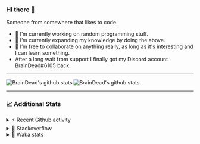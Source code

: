 ### Hi there 👋

Someone from somewhere that likes to code.

- 🔭 I’m currently working on random programming stuff.
- 🌱 I’m currently expanding my knowledge by doing the above.
- 👯 I’m free to collaborate on anything really, as long as it's interesting and I can learn something.
- After a long wait from support I finally got my Discord account BrainDead#6105 back
<hr>


<img alt="BrainDead's github stats" align="left" src="https://github-readme-stats.vercel.app/api?username=albertopoljak&count_private=true&show_icons=true&theme=radical&hide_border=true"/>
<img alt="BrainDead's github stats" align="left" src="https://github-readme-stats.vercel.app/api/top-langs/?username=albertopoljak&layout=compact&theme=radical&hide_border=true&card_width=250"/>
<br clear="left"/>

<hr>

### 📈 Additional Stats

<details>
  <summary>⚡ Recent Github activity</summary>
  <br/>

  <!--START_SECTION:activity-->
1. 🗣 Commented on [#33149](https://github.com/odoo/odoo/issues/33149) in [odoo/odoo](https://github.com/odoo/odoo)
2. 🗣 Commented on [#2135](https://github.com/OCA/web/issues/2135) in [OCA/web](https://github.com/OCA/web)
3. 🗣 Commented on [#10](https://github.com/albertopoljak/orindance.party/issues/10) in [albertopoljak/orindance.party](https://github.com/albertopoljak/orindance.party)
4. 🗣 Commented on [#64](https://github.com/HuyaneMatsu/hata/issues/64) in [HuyaneMatsu/hata](https://github.com/HuyaneMatsu/hata)
5. 💪 Opened PR [#64](https://github.com/HuyaneMatsu/hata/pull/64) in [HuyaneMatsu/hata](https://github.com/HuyaneMatsu/hata)
  <!--END_SECTION:activity-->
</details>

<details>
  <summary>👀 Stackoverflow</summary>

  [![Omid Nikrah StackOverflow](https://github-readme-stackoverflow.vercel.app/?userID=11311072&theme=dark)](https://stackoverflow.com/users/11311072/braindead)

</details>

<details>
  <summary>🤖 Waka stats</summary>
  <br/>

  <!--START_SECTION:waka-->
![Profile Views](http://img.shields.io/badge/Profile%20Views-0-blue)

![Lines of code](https://img.shields.io/badge/From%20Hello%20World%20I%27ve%20Written-275707%20lines%20of%20code-blue)

**🐱 My Github Data** 

> 🏆 345 Contributions in the Year 2022
 > 
> 📦 149.0 kB Used in Github's Storage 
 > 
> 💼 Opted to Hire
 > 
> 📜 33 Public Repositories 
 > 
> 🔑 10 Private Repositories  
 > 
**I'm an Early 🐤** 

```text
🌞 Morning    244 commits    ██████░░░░░░░░░░░░░░░░░░░   26.49% 
🌆 Daytime    391 commits    ██████████░░░░░░░░░░░░░░░   42.45% 
🌃 Evening    194 commits    █████░░░░░░░░░░░░░░░░░░░░   21.06% 
🌙 Night      92 commits     ██░░░░░░░░░░░░░░░░░░░░░░░   9.99%

```
📅 **I'm Most Productive on Tuesday** 

```text
Monday       157 commits    ████░░░░░░░░░░░░░░░░░░░░░   17.05% 
Tuesday      182 commits    █████░░░░░░░░░░░░░░░░░░░░   19.76% 
Wednesday    177 commits    ████░░░░░░░░░░░░░░░░░░░░░   19.22% 
Thursday     151 commits    ████░░░░░░░░░░░░░░░░░░░░░   16.4% 
Friday       117 commits    ███░░░░░░░░░░░░░░░░░░░░░░   12.7% 
Saturday     61 commits     █░░░░░░░░░░░░░░░░░░░░░░░░   6.62% 
Sunday       76 commits     ██░░░░░░░░░░░░░░░░░░░░░░░   8.25%

```


📊 **This Week I Spent My Time On** 

```text
💬 Programming Languages: 
Python                   16 hrs 24 mins      ███████████████░░░░░░░░░░   61.96% 
XML                      7 hrs 3 mins        ██████░░░░░░░░░░░░░░░░░░░   26.68% 
textmate                 2 hrs 9 mins        ██░░░░░░░░░░░░░░░░░░░░░░░   8.17% 
Text                     37 mins             ░░░░░░░░░░░░░░░░░░░░░░░░░   2.36% 
JavaScript               5 mins              ░░░░░░░░░░░░░░░░░░░░░░░░░   0.36%

🐱‍💻 Projects: 
odoo_15                  14 hrs 49 mins      ██████████████░░░░░░░░░░░   55.99% 
odoo_14                  9 hrs 28 mins       █████████░░░░░░░░░░░░░░░░   35.78% 
domsvana13               54 mins             ░░░░░░░░░░░░░░░░░░░░░░░░░   3.43% 
Unknown Project          39 mins             ░░░░░░░░░░░░░░░░░░░░░░░░░   2.46% 
odoo_13                  36 mins             ░░░░░░░░░░░░░░░░░░░░░░░░░   2.27%

💻 Operating System: 
Linux                    26 hrs 28 mins      █████████████████████████   100.0%

```

**I Mostly Code in Python** 

```text
Python                   33 repos            ███████████████████░░░░░░   78.57% 
Java                     4 repos             ██░░░░░░░░░░░░░░░░░░░░░░░   9.52% 
HTML                     2 repos             █░░░░░░░░░░░░░░░░░░░░░░░░   4.76% 
TypeScript               1 repo              ░░░░░░░░░░░░░░░░░░░░░░░░░   2.38% 
JavaScript               1 repo              ░░░░░░░░░░░░░░░░░░░░░░░░░   2.38%

```



 Last Updated on 17/04/2022
<!--END_SECTION:waka-->
</details>
